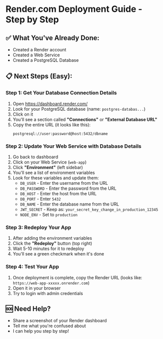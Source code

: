 # Render.com Deployment Guide - Step by Step

## ✅ What You've Already Done:
- Created a Render account
- Created a Web Service
- Created a PostgreSQL Database

## 📋 Next Steps (Easy):

### Step 1: Get Your Database Connection Details
1. Open https://dashboard.render.com/
2. Look for your PostgreSQL database (name: `postgres-databas...`)
3. Click on it
4. You'll see a section called **"Connections"** or **"External Database URL"**
5. Copy the entire URL (it looks like this):
   ```
   postgresql://user:password@host:5432/dbname
   ```

### Step 2: Update Your Web Service with Database Details
1. Go back to dashboard
2. Click on your Web Service (`web-app`)
3. Click **"Environment"** (left sidebar)
4. You'll see a list of environment variables
5. Look for these variables and update them:
   - `DB_USER` - Enter the username from the URL
   - `DB_PASSWORD` - Enter the password from the URL
   - `DB_HOST` - Enter the host from the URL
   - `DB_PORT` - Enter `5432`
   - `DB_NAME` - Enter the database name from the URL
   - `JWT_SECRET` - Keep as: `your_secret_key_change_in_production_12345`
   - `NODE_ENV` - Set to `production`

### Step 3: Redeploy Your App
1. After adding the environment variables
2. Click the **"Redeploy"** button (top right)
3. Wait 5-10 minutes for it to redeploy
4. You'll see a green checkmark when it's done

### Step 4: Test Your App
1. Once deployment is complete, copy the Render URL (looks like: `https://web-app-xxxxx.onrender.com`)
2. Open it in your browser
3. Try to login with admin credentials

## 🆘 Need Help?
- Share a screenshot of your Render dashboard
- Tell me what you're confused about
- I can help you step by step!
